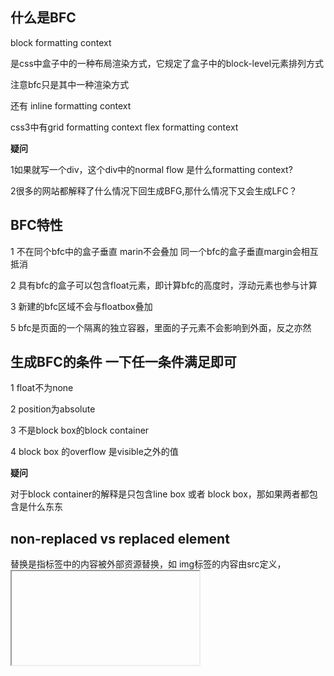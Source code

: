 ## 什么是BFC

block formatting context

是css中盒子中的一种布局渲染方式，它规定了盒子中的block-level元素排列方式

注意bfc只是其中一种渲染方式

还有 inline formatting context

css3中有grid formatting context flex formatting context

**疑问**

1如果就写一个div，这个div中的normal flow 是什么formatting context?

2很多的网站都解释了什么情况下回生成BFG,那什么情况下又会生成LFC？



## BFC特性

1 不在同个bfc中的盒子垂直 marin不会叠加 同一个bfc的盒子垂直margin会相互抵消

2 具有bfc的盒子可以包含float元素，即计算bfc的高度时，浮动元素也参与计算

3 新建的bfc区域不会与floatbox叠加 

5 bfc是页面的一个隔离的独立容器，里面的子元素不会影响到外面，反之亦然

## 生成BFC的条件 一下任一条件满足即可

1 float不为none

2 position为absolute

3 不是block box的block container

4 block box 的overflow 是visible之外的值

**疑问**

对于block container的解释是只包含line box 或者 block box，那如果两者都包含是什么东东

## non-replaced vs replaced element

替换是指标签中的内容被外部资源替换，如<img src=""> img标签的内容由src定义，<iframe src> iframe中的内容，由src定义，都来自外部

常见的replaced element

1. audio
2. canvas
3. embed
4. iframe
5. img
6. math
7. object
8. svg
9. video
10. input